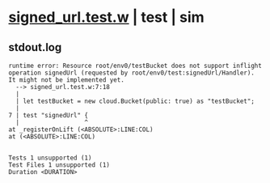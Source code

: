 # [signed_url.test.w](../../../../../../examples/tests/sdk_tests/bucket/signed_url.test.w) | test | sim

## stdout.log
```log
runtime error: Resource root/env0/testBucket does not support inflight operation signedUrl (requested by root/env0/test:signedUrl/Handler).
It might not be implemented yet.
  --> signed_url.test.w:7:18
  | 
  | let testBucket = new cloud.Bucket(public: true) as "testBucket";
  | 
7 | test "signedUrl" {
  |                  ^
at _registerOnLift (<ABSOLUTE>:LINE:COL)
at (<ABSOLUTE>:LINE:COL)
 
 
Tests 1 unsupported (1)
Test Files 1 unsupported (1)
Duration <DURATION>
```


